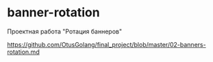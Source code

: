 # banner-rotation
Проектная работа "Ротация баннеров"

https://github.com/OtusGolang/final_project/blob/master/02-banners-rotation.md